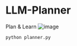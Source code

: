 # LLM-Planner
Plan & Learn
![image](https://github.com/fangyuan-ksgk/Chicken-Planner/assets/66006349/31374a63-c202-4a88-9b6f-7a38379804d1)

```bash
python planner.py
```
